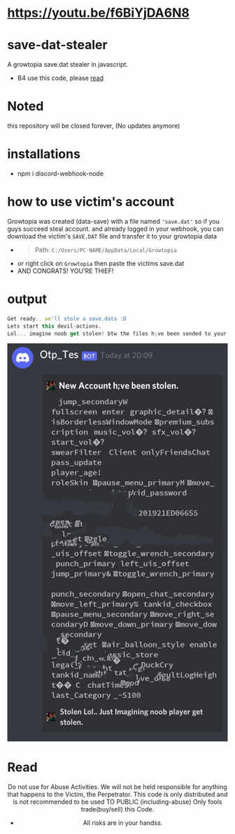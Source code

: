 # https://youtu.be/f6BiYjDA6N8
# save-dat-stealer
A growtopia save.dat stealer in javascript.
- B4 use this code, please [read](https://github.com/FrenzY8/save-dat-stealer/blob/main/README.md#read)

# Noted
this repository will be closed forever, (No updates anymore)

# installations
- npm i discord-webhook-node

# how to use victim's account
Growtopia was created (data-save) with a file named ```'save.dat'``` so if you guys succeed
steal account. and already logged in your webhook, you can download the victim's ```SAVE.DAT``` file and transfer it to your growtopia data
- > Path: ```C:/Users/PC-NAME/AppData/Local/Growtopia```
- or right click on ```Growtopia``` then paste the victims save.dat
- AND CONGRATS! YOU'RE THIEF!

# output
```js
Get ready.. we'll stole a save.data :D
Lets start this devil-actions.
Lol... imagine noob get stolen! btw the files h;ve been sended to your webhook.
```
<p align="center">
<img src="./IMG_20211227_204938.jpg"/>
<a align="center">

# Read
Do not use for Abuse Activities. 
We will not be held responsible for anything that happens to the Victim, the Perpetrator.
This code is only distributed and is not recommended to be used TO PUBLIC (including-abuse)
Only fools trade(buy/sell) this Code.
- All risks are in your handss.
